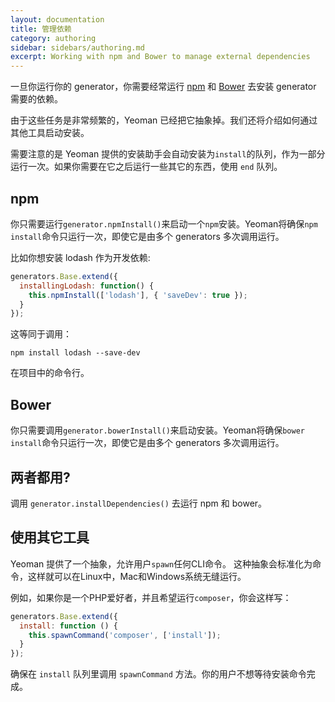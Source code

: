 ```yaml
---
layout: documentation
title: 管理依赖
category: authoring
sidebar: sidebars/authoring.md
excerpt: Working with npm and Bower to manage external dependencies
---
```


一旦你运行你的 generator，你需要经常运行 [npm](https://www.npmjs.com/) 和 [Bower](http://bower.io/) 去安装 generator 需要的依赖。

由于这些任务是非常频繁的，Yeoman 已经把它抽象掉。我们还将介绍如何通过其他工具启动安装。

需要注意的是 Yeoman 提供的安装助手会自动安装为`install`的队列，作为一部分运行一次。如果你需要在它之后运行一些其它的东西，使用 `end` 队列。

## npm

你只需要运行`generator.npmInstall()`来启动一个`npm`安装。Yeoman将确保`npm install`命令只运行一次，即使它是由多个 generators 多次调用运行。

比如你想安装 lodash 作为开发依赖:

```js
generators.Base.extend({
  installingLodash: function() {
    this.npmInstall(['lodash'], { 'saveDev': true });
  }
});
```

这等同于调用：

```
npm install lodash --save-dev
```

在项目中的命令行。


## Bower

你只需要调用`generator.bowerInstall()`来启动安装。Yeoman将确保`bower install`命令只运行一次，即使它是由多个 generators 多次调用运行。

## 两者都用?

调用 `generator.installDependencies()` 去运行 npm 和 bower。

## 使用其它工具

Yeoman 提供了一个抽象，允许用户`spawn`任何CLI命令。
这种抽象会标准化为命令，这样就可以在Linux中，Mac和Windows系统无缝运行。

例如，如果你是一个PHP爱好者，并且希望运行`composer`，你会这样写：

```js
generators.Base.extend({
  install: function () {
    this.spawnCommand('composer', ['install']);
  }
});
```

确保在 `install` 队列里调用 `spawnCommand` 方法。你的用户不想等待安装命令完成。
